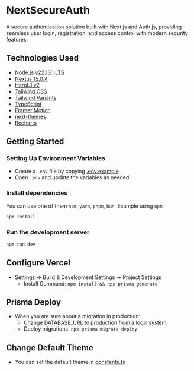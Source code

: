 # NextSecureAuth

A secure authentication solution built with Next.js and Auth.js, providing seamless user login, registration, and access
control with modern security features.

## Technologies Used

- [Node.js v22.13.1 LTS](https://nodejs.org/)
- [Next.js 15.0.4](https://nextjs.org/docs/getting-started)
- [HeroUI v2](https://heroui.com/)
- [Tailwind CSS](https://tailwindcss.com/)
- [Tailwind Variants](https://tailwind-variants.org)
- [TypeScript](https://www.typescriptlang.org/)
- [Framer Motion](https://www.framer.com/motion/)
- [next-themes](https://github.com/pacocoursey/next-themes)
- [Recharts](https://recharts.org/)

## Getting Started

### Setting Up Environment Variables

* Create a `.env` file by copying [.env.example](.env.example)
* Open `.env` and update the variables as needed.

### Install dependencies

You can use one of them `npm`, `yarn`, `pnpm`, `bun`, Example using `npm`:

```bash
npm install
```

### Run the development server

```bash
npm run dev
```

## Configure Vercel

* Settings -> Build & Development Settings -> Project Settings
  * Install Command: `npm install && npx prisma generate`

## Prisma Deploy

* When you are sure about a migration in production:
  * Change DATABASE_URL to production from a local system.
  * Deploy migrations: `npx prisma migrate deploy`

## Change Default Theme

* You can set the default theme in [constants.ts](components/theme/constants.ts)
